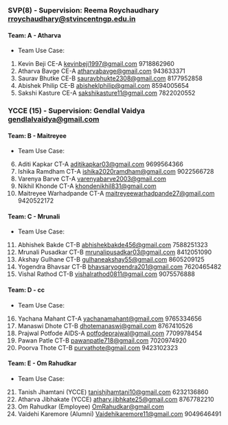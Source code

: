 ### SVP(8) - Supervision: Reema Roychaudhary rroychaudhary@stvincentngp.edu.in
#### Team: A - Atharva
- Team Use Case: 
1. Kevin Beji CE-A kevinbeji1997@gmail.com 9718862960 
2. Atharva Bavge CE-A atharvabavge@gmail.com 943633371 
3. Saurav Bhutke CE-B sauravbhukte2308@gmail.com 8177952858 
4. Abishek Philip CE-B abisheklphilip@gmail.com 8594005654 
5. Sakshi Kasture CE-A sakshikasture11@gmail.com 7822020552 

### YCCE (15) - Supervision: Gendlal Vaidya gendlalvaidya@gmail.com
#### Team: B - Maitreyee
- Team Use Case: 
6. Aditi Kapkar CT-A 	aditikapkar03@gmail.com 9699564366
7. Ishika Ramdham 	CT-A 	ishika2020ramdham@gmail.com	9022566728
8. Varenya Barve CT-A  varenyabarve2003@gmail.com
9. Nikhil Khonde CT-A  khondenikhil831@gmail.com
10. Maitreyee Warhadpande CT-A maitreyeewarhadpande27@gmail.com 9420522172

#### Team: C - Mrunali
- Team Use Case: 
11. Abhishek Bakde	CT-B	abhishekbakde456@gmail.com	7588251323
12. Mrunali Pusadkar CT-B	mrunalipusadkar03@gmail.com	8412051090
13. Akshay Gulhane CT-B	gulhaneakshay55@gmail.com	8605209125
14. Yogendra Bhavsar	CT-B	bhavsaryogendra201@gmail.com	7620465482
15. Vishal Rathod CT-B	vishalrathod0811@gmail.com	9075576888

#### Team: D - cc
- Team Use Case: 
16. Yachana Mahant CT-A 	yachanamahant@gmail.com	9765334656
17. Manaswi Dhote CT-B		dhotemanaswi@gmail.com 8767410526
18. Prajwal Potfode	AIDS-A	potfodeprajwal@gmail.com	7709978454
19. Pawan Patle CT-B		pawanpatle718@gmail.com	7020974920
20. Poorva Thote	CT-B		purvathote@gmail.com 9423102323

#### Team: E - Om Rahudkar
- Team Use Case: 
21. Tanish Jhamtani (YCCE) tanishjhamtani10@gmail.com 6232136860
22. Atharva Jibhakate (YCCE) atharv.jibhkate25@gmail.com 8767782210
23. Om Rahudkar (Employee) OmRahudkar@gmail.com
24. Vaidehi Karemore (Alumni) Vaidehikaremore11@gmail.com 9049646491
